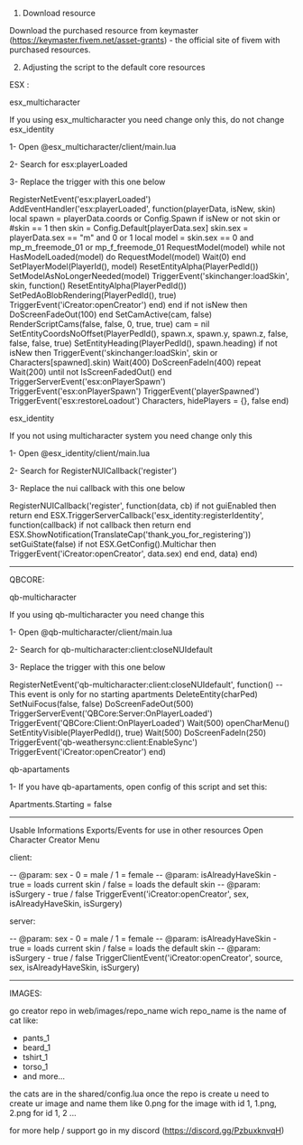 1. Download resource

Download the purchased resource from keymaster (https://keymaster.fivem.net/asset-grants) - the official site of fivem with purchased resources.

2. Adjusting the script to the default core resources

ESX : 

esx_multicharacter

If you using esx_multicharacter you need change only this, do not change esx_identity

1- Open @esx_multicharacter/client/main.lua

2- Search for esx:playerLoaded

3- Replace the trigger with this one below

RegisterNetEvent('esx:playerLoaded')
AddEventHandler('esx:playerLoaded', function(playerData, isNew, skin)
	local spawn = playerData.coords or Config.Spawn
	if isNew or not skin or #skin == 1 then
		skin = Config.Default[playerData.sex]
		skin.sex = playerData.sex == "m" and 0 or 1
		local model = skin.sex == 0 and mp_m_freemode_01 or mp_f_freemode_01
		RequestModel(model)
		while not HasModelLoaded(model) do
			RequestModel(model)
			Wait(0)
		end
		SetPlayerModel(PlayerId(), model)
		ResetEntityAlpha(PlayerPedId())
		SetModelAsNoLongerNeeded(model)
		TriggerEvent('skinchanger:loadSkin', skin, function()
        		ResetEntityAlpha(PlayerPedId())
        		SetPedAoBlobRendering(PlayerPedId(), true)
                	TriggerEvent('iCreator:openCreator')
    		end)
    	end
	if not isNew then
		DoScreenFadeOut(100)
	end
	SetCamActive(cam, false)
	RenderScriptCams(false, false, 0, true, true)
	cam = nil
	SetEntityCoordsNoOffset(PlayerPedId(), spawn.x, spawn.y, spawn.z, false, false, false, true)
	SetEntityHeading(PlayerPedId(), spawn.heading)
	if not isNew then 
		TriggerEvent('skinchanger:loadSkin', skin or Characters[spawned].skin) 
		Wait(400)
		DoScreenFadeIn(400)
		repeat Wait(200) until not IsScreenFadedOut()
	end
	TriggerServerEvent('esx:onPlayerSpawn')
	TriggerEvent('esx:onPlayerSpawn')
	TriggerEvent('playerSpawned')
	TriggerEvent('esx:restoreLoadout')
	Characters, hidePlayers = {}, false
end)

esx_identity

If you not using multicharacter system you need change only this

1- Open @esx_identity/client/main.lua

2- Search for RegisterNUICallback('register')

3- Replace the nui callback with this one below

RegisterNUICallback('register', function(data, cb)
    if not guiEnabled then
        return
    end
    ESX.TriggerServerCallback('esx_identity:registerIdentity', function(callback)
        if not callback then
            return
        end
        ESX.ShowNotification(TranslateCap('thank_you_for_registering'))
        setGuiState(false)
        if not ESX.GetConfig().Multichar then
            TriggerEvent('iCreator:openCreator', data.sex)
        end
    end, data)
end)

---------

QBCORE: 

qb-multicharacter

If you using qb-multicharacter you need change this

1- Open @qb-multicharacter/client/main.lua

2- Search for qb-multicharacter:client:closeNUIdefault

3- Replace the trigger with this one below

RegisterNetEvent('qb-multicharacter:client:closeNUIdefault', function() -- This event is only for no starting apartments
    DeleteEntity(charPed)
    SetNuiFocus(false, false)
    DoScreenFadeOut(500)
    TriggerServerEvent('QBCore:Server:OnPlayerLoaded')
    TriggerEvent('QBCore:Client:OnPlayerLoaded')
    Wait(500)
    openCharMenu()
    SetEntityVisible(PlayerPedId(), true)
    Wait(500)
    DoScreenFadeIn(250)
    TriggerEvent('qb-weathersync:client:EnableSync')
    TriggerEvent('iCreator:openCreator')
end)

qb-apartaments
 
1- If you have qb-apartaments, open config of this script and set this:

Apartments.Starting = false

----

Usable Informations
Exports/Events for use in other resources
Open Character Creator Menu

client:

-- @param: sex - 0 = male / 1 = female
-- @param: isAlreadyHaveSkin - true = loads current skin / false = loads the default skin
-- @param: isSurgery - true / false
TriggerEvent('iCreator:openCreator', sex, isAlreadyHaveSkin, isSurgery)

server:

-- @param: sex - 0 = male / 1 = female
-- @param: isAlreadyHaveSkin - true = loads current skin / false = loads the default skin
-- @param: isSurgery - true / false
TriggerClientEvent('iCreator:openCreator', source, sex, isAlreadyHaveSkin, isSurgery)

----

IMAGES:

go creator repo in web/images/repo_name wich repo_name is the name of cat like:

- pants_1
- beard_1
- tshirt_1
- torso_1
- and more...

the cats are in the shared/config.lua
once the repo is create u need to create ur image and name them like 0.png for the image with id 1, 1.png, 2.png for id 1, 2 ...

for more help / support go in my discord (https://discord.gg/PzbuxknvqH)